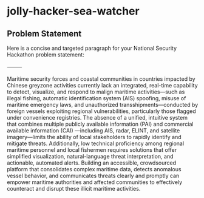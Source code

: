 # jolly-hacker-sea-watcher


## Problem Statement
Here is a concise and targeted paragraph for your National Security Hackathon problem statement:

⸻

Maritime security forces and coastal communities in countries impacted by Chinese greyzone activities currently lack an integrated, real-time capability to detect, visualize, and respond to malign maritime activities—such as illegal fishing, automatic identification system (AIS) spoofing, misuse of maritime emergency laws, and unauthorized transshipments—conducted by foreign vessels exploiting regional vulnerabilities, particularly those flagged under convenience registries. The absence of a unified, intuitive system that combines multiple publicly available information (PAI) and commercial available information (CAI) —including AIS, radar, ELINT, and satellite imagery—limits the ability of local stakeholders to rapidly identify and mitigate threats. Additionally, low technical proficiency among regional maritime personnel and local fishermen requires solutions that offer simplified visualization, natural-language threat interpretation, and actionable, automated alerts. Building an accessible, crowdsourced platform that consolidates complex maritime data, detects anomalous vessel behavior, and communicates threats clearly and promptly can empower maritime authorities and affected communities to effectively counteract and disrupt these illicit maritime activities.